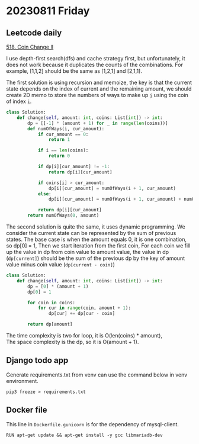 # 20230811 Friday

## Leetcode daily

[518. Coin Change II](https://leetcode.com/problems/coin-change-ii/description/)

I use depth-first search(dfs) and cache strategy first, but unfortunately, it does not work because it duplicates the counts of the combinations. For example, [1,1,2] should be the same as [1,2,1] and [2,1,1].

The first solution is using recursion and memoize, the key is that the current state depends on the index of current and the remaining amount, we should create 2D memo to store the numbers of ways to make up `j` using the coin of index `i`.

```py
class Solution:
    def change(self, amount: int, coins: List[int]) -> int:
        dp = [[-1] * (amount + 1) for _ in range(len(coins))]
        def numOfWays(i, cur_amount):
            if cur_amount == 0:
                return 1

            if i == len(coins):
                return 0

            if dp[i][cur_amount] != -1:
                return dp[i][cur_amount]

            if coins[i] > cur_amount:
                dp[i][cur_amount] = numOfWays(i + 1, cur_amount)
            else:
                dp[i][cur_amount] = numOfWays(i + 1, cur_amount) + numOfWay(i, cur_amount - coins[i])

            return dp[i][cur_amount]
        return numOfWays(0, amount)
```

The second solution is quite the same, it uses dynamic programming. We consider the current state can be represented by the sum of previous states.
The base case is when the amount equals 0, it is one combination, so dp[0] = 1, Then we start iteration from the first coin, For each coin we fill up the value in dp from coin value to amount value, the value in dp (`dp[current]`) should be the sum of the previous dp by the key of amount value minus coin value (`dp[current - coin]`)

```py
class Solution:
    def change(self, amount: int, coins: List[int]) -> int:
        dp = [0] * (amount + 1)
        dp[0] = 1

        for coin in coins:
            for cur in range(coin, amount + 1):
                dp[cur] += dp[cur - coin]

        return dp[amount]
```

The time complexity is two for loop, it is O(len(coins) \* amount),  
The space complexity is the dp, so it is O(amount + 1).

## Django todo app

Generate requirements.txt from venv can use the command below in venv environment.

```
pip3 freeze > requirements.txt
```

## Docker file

This line in `Dockerfile.gunicorn` is for the dependency of mysql-client.

```
RUN apt-get update && apt-get install -y gcc libmariadb-dev
```
